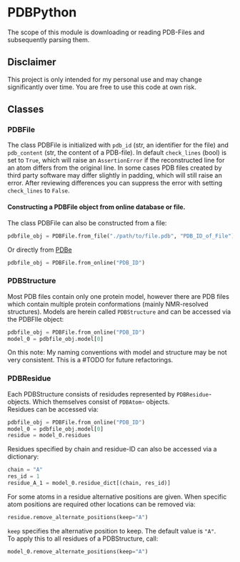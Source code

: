 # PDBPython
The scope of this module is downloading or reading PDB-Files and subsequently parsing them.

## Disclaimer
This project is only intended for my personal use and may change significantly over time. You are free to use this code
at own risk.

## Classes
### PDBFile
The class PDBFile is initialized with `pdb_id` (str, an identifier for the file) and `pdb_content` (str, the content of 
a PDB-file). In default `check_lines` (bool) is set to `True`, which will raise an `AssertionError` if the reconstructed
line for an atom differs from the original line. In some cases PDB files created by third party software may differ
slightly in padding, which will still raise an error. After reviewing differences you can suppress the error  with
setting `check_lines` to `False`.
#### Constructing a PDBFile object from online database or file.
The class PDBFile can also be constructed from a file:
```python
pdbfile_obj = PDBFile.from_file("./path/to/file.pdb", "PDB_ID_of_File")
```
Or directly from [PDBe](https://www.ebi.ac.uk/pdbe/)
```python
pdbfile_obj = PDBFile.from_online("PDB_ID")
```
### PDBStructure
Most PDB files contain only one protein model, however there are PDB files which contain multiple protein conformations
(mainly NMR-resolved structures).
Models are herein called `PDBStructure` and can be accessed via the PDBFIle object:
```python
pdbfile_obj = PDBFile.from_online("PDB_ID")
model_0 = pdbfile_obj.model[0]
```
On this note: My naming conventions with model and structure may be not very consistent. This is a #TODO for future
refactorings.  

### PDBResidue
Each PDBStructure consists of residudes represented by `PDBResidue`-objects. Which themselves consist of `PDBAtom`-
objects.  
Residues can be accessed via:
```python
pdbfile_obj = PDBFile.from_online("PDB_ID")
model_0 = pdbfile_obj.model[0]
residue = model_0.residues
```
Residues specified by chain and residue-ID can also be accessed via a dictionary:
```python
chain = "A"
res_id = 1
residue_A_1 = model_0.residue_dict[(chain, res_id)]
```
For some atoms in a residue alternative positions are given. When specific atom positions are required other locations 
can be removed via:
```python
residue.remove_alternate_positions(keep="A")
```
`keep` specifies the alternative position to keep. The default value is `"A"`.  
To apply this to all residues of a PDBStructure, call:
```python
model_0.remove_alternate_positions(keep="A")
```
